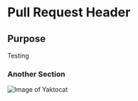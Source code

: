 # Pull Request Header
## Purpose
Testing
### Another Section

![Image of Yaktocat](https://octodex.github.com/images/yaktocat.png)




